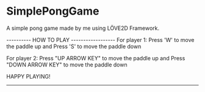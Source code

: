 # SimplePongGame
A simple pong game made by me using LÖVE2D Framework.

----------  HOW TO PLAY  ------------------
For player 1:
Press 'W' to move the paddle up and
Press 'S' to move the paddle down

For player 2:
Press "UP ARROW KEY" to move the paddle up and
Press "DOWN ARROW KEY" to move the paddle down

HAPPY PLAYING!

-------------------------------------------
